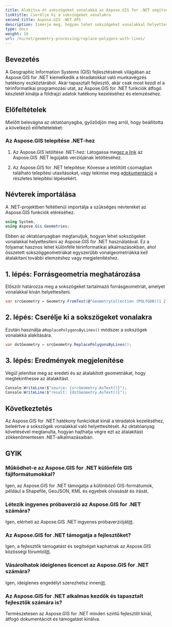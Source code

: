 ```yaml
---
title: Alakítsa át sokszögeket vonalakká az Aspose.GIS for .NET segítségével
linktitle: Cserélje ki a sokszögeket vonalakra
second_title: Aspose.GIS .NET API
description: Ismerje meg, hogyan lehet sokszögeket vonalakkal helyettesíteni az Aspose.GIS for .NET használatával. Fejlessze GIS-adatkezelési készségeit könnyedén.
type: docs
weight: 16
url: /hu/net/geometry-processing/replace-polygons-with-lines/
---
```

## Bevezetés
A Geographic Information Systems (GIS) fejlesztésének világában az Aspose.GIS for .NET kiemelkedik a téradatokkal való munkavégzés hatékony eszköztárából. Akár tapasztalt fejlesztő, akár csak most kezdi el a térinformatikai programozási utat, az Aspose.GIS for .NET funkciók átfogó készletét kínálja a földrajzi adatok hatékony kezeléséhez és elemzéséhez.
## Előfeltételek
Mielőtt belevágna az oktatóanyagba, győződjön meg arról, hogy beállította a következő előfeltételeket:
### Az Aspose.GIS telepítése .NET-hez
1.  Az Aspose.GIS letöltése .NET-hez: Látogassa meg[ez a link](https://releases.aspose.com/gis/net/) az Aspose.GIS .NET legújabb verziójának letöltéséhez.
   
2.  Az Aspose.GIS for .NET telepítése: Kövesse a letöltött csomagban található telepítési utasításokat, vagy tekintse meg a[dokumentáció](https://reference.aspose.com/gis/net/) a részletes telepítési lépésekért.

## Névterek importálása
A .NET-projektben feltétlenül importálja a szükséges névtereket az Aspose.GIS funkciók eléréséhez.
```csharp
using System;
using Aspose.Gis.Geometries;
```

Ebben az oktatóanyagban megtanuljuk, hogyan lehet sokszögeket vonalakkal helyettesíteni az Aspose.GIS for .NET használatával. Ez a folyamat hasznos lehet különféle térinformatikai alkalmazásokban, ahol összetett sokszöggeometriákat egyszerűbb vonalgeometriákká kell átalakítani további elemzéshez vagy megjelenítéshez.
## 1. lépés: Forrásgeometria meghatározása
Először határozza meg a sokszögeket tartalmazó forrásgeometriát, amelyet vonalakkal kíván helyettesíteni.
```csharp
var srcGeometry = Geometry.FromText(@"GeometryCollection (POLYGON((1 2, 1 4, 3 4, 3 2)), Point (5 1))");
```
## 2. lépés: Cserélje ki a sokszögeket vonalakra
 Ezután használja a`ReplacePolygonsByLines()` módszer a sokszögek vonalakká alakítására.
```csharp
var dstGeometry = srcGeometry.ReplacePolygonsByLines();
```
## 3. lépés: Eredmények megjelenítése
Végül jelenítse meg az eredeti és az átalakított geometriákat, hogy megtekinthesse az átalakítást.
```csharp
Console.WriteLine($"source: {srcGeometry.AsText()}");
Console.WriteLine($"result: {dstGeometry.AsText()}");
```

## Következtetés
Az Aspose.GIS for .NET hatékony funkciókat kínál a téradatok kezeléséhez, beleértve a sokszögek vonalakkal való helyettesítését. Az oktatóanyag követésével megtanulta, hogyan hajthatja végre ezt az átalakítást zökkenőmentesen .NET-alkalmazásaiban.
## GYIK
### Működhet-e az Aspose.GIS for .NET különféle GIS fájlformátumokkal?
Igen, az Aspose.GIS for .NET támogatja a különböző GIS-formátumok, például a Shapefile, GeoJSON, KML és egyebek olvasását és írását.
### Létezik ingyenes próbaverzió az Aspose.GIS for .NET számára?
 Igen, elérheti az Aspose.GIS .NET ingyenes próbaverzióját[itt](https://releases.aspose.com/).
### Az Aspose.GIS for .NET támogatja a fejlesztőket?
 Igen, a fejlesztők támogatást és segítséget kaphatnak az Aspose.GIS közösségi fórumtól[itt](https://forum.aspose.com/c/gis/33).
### Vásárolhatok ideiglenes licencet az Aspose.GIS for .NET számára?
 Igen, ideiglenes engedélyt szerezhetsz innen[itt](https://purchase.aspose.com/temporary-license/).
### Az Aspose.GIS for .NET alkalmas kezdők és tapasztalt fejlesztők számára is?
Természetesen az Aspose.GIS for .NET minden szintű fejlesztőt kínál, átfogó dokumentációt és támogatást kínálva.